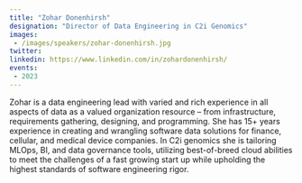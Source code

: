 ```yaml
---
title: "Zohar Donenhirsh"
designation: "Director of Data Engineering in C2i Genomics"
images:
 - /images/speakers/zohar-donenhirsh.jpg
twitter: 
linkedin: https://www.linkedin.com/in/zohardonenhirsh/
events:
 - 2023
---
```


Zohar is a data engineering lead with varied and rich experience in all aspects of data as a valued organization resource – from infrastructure, requirements gathering, designing, and programming. She has 15+ years experience in creating and wrangling software data solutions for finance, cellular, and medical device companies. In C2i genomics she is tailoring MLOps, BI, and data governance tools, utilizing best-of-breed cloud abilities to meet the challenges of a fast growing start up while upholding the highest standards of software engineering rigor.